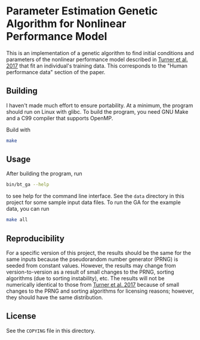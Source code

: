 <!-- Copyright 2015-2019 Duke University

This program is free software: you can redistribute it and/or modify it under
the terms of the GNU General Public License Version 2 as published by the Free
Software Foundation.

This program is distributed in the hope that it will be useful, but WITHOUT ANY
WARRANTY; without even the implied warranty of MERCHANTABILITY or FITNESS FOR A
PARTICULAR PURPOSE. See the GNU General Public License for more details.

You should have received a copy of the GNU General Public License Version 2
along with this program. If not, see
<https://www.gnu.org/licenses/old-licenses/gpl-2.0.txt>. -->

# Parameter Estimation Genetic Algorithm for Nonlinear Performance Model

This is an implementation of a genetic algorithm to find initial conditions and
parameters of the nonlinear performance model described in [Turner et al. 2017]
that fit an individual's training data. This corresponds to the "Human
performance data" section of the paper.

## Building

I haven't made much effort to ensure portability. At a minimum, the program
should run on Linux with glibc. To build the program, you need GNU Make and a
C99 compiler that supports OpenMP.

Build with

```sh
make
```

## Usage

After building the program, run

```sh
bin/bt_ga --help
```

to see help for the command line interface. See the `data` directory in this
project for some sample input data files. To run the GA for the example data,
you can run

```sh
make all
```

## Reproducibility

For a specific version of this project, the results should be the same for the
same inputs because the pseudorandom number generator (PRNG) is seeded from
constant values. However, the results may change from version-to-version as a
result of small changes to the PRNG, sorting algorithms (due to sorting
instability), etc. The results will not be numerically identical to those from
[Turner et al. 2017] because of small changes to the PRNG and sorting
algorithms for licensing reasons; however, they should have the same
distribution.

## License

See the `COPYING` file in this directory.

[Turner et al. 2017]: http://dx.doi.org/10.1515/bhk-2017-0013

